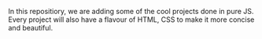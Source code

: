 In this repositiory, we are adding some of the cool projects done in pure JS. Every project will also have a flavour of HTML, CSS to make it more concise and beautiful. 
